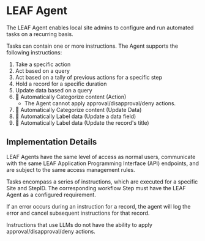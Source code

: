 # LEAF Agent

The LEAF Agent enables local site admins to configure and run automated tasks on a recurring basis.

Tasks can contain one or more instructions. The Agent supports the following instructions:
1. Take a specific action
2. Act based on a query
3. Act based on a tally of previous actions for a specific step
4. Hold a record for a specific duration
5. Update data based on a query
6. 🤖 Automatically Categorize content (Action)
    - The Agent cannot apply approval/disapproval/deny actions.
7. 🤖 Automatically Categorize content (Update Data)
8. 🤖 Automatically Label data (Update a data field)
9. 🤖 Automatically Label data (Update the record's title)

## Implementation Details

LEAF Agents have the same level of access as normal users, communicate with the same LEAF Application Programming Interface (API) endpoints, and are subject to the same access management rules.

Tasks encompass a series of instructions, which are executed for a specific Site and StepID. The corresponding workflow Step must have the LEAF Agent as a configured requirement.

If an error occurs during an instruction for a record, the agent will log the error and cancel subsequent instructions for that record.

Instructions that use LLMs do not have the ability to apply approval/disapproval/deny actions.
